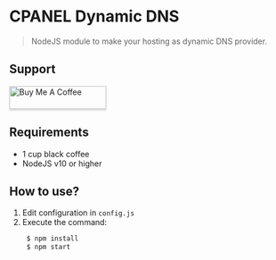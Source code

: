 ﻿# CPANEL Dynamic DNS

> NodeJS module to make your hosting as dynamic DNS provider.

## Support

<a href="https://www.buymeacoffee.com/hotman" target="_blank"><img src="https://www.buymeacoffee.com/assets/img/custom_images/orange_img.png" alt="Buy Me A Coffee" style="height: 41px !important;width: 174px !important;box-shadow: 0px 3px 2px 0px rgba(190, 190, 190, 0.5) !important;-webkit-box-shadow: 0px 3px 2px 0px rgba(190, 190, 190, 0.5) !important;" ></a>


## Requirements
- 1 cup black coffee
- NodeJS v10 or higher

## How to use?

1. Edit configuration in ```config.js```
2. Execute the command:
   ```sh
    $ npm install
    $ npm start
   ```
